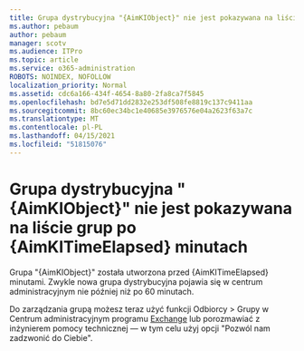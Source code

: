 ```yaml
---
title: Grupa dystrybucyjna "{AimKIObject}" nie jest pokazywana na liście grup po {AimKITimeElapsed} minutach
ms.author: pebaum
author: pebaum
manager: scotv
ms.audience: ITPro
ms.topic: article
ms.service: o365-administration
ROBOTS: NOINDEX, NOFOLLOW
localization_priority: Normal
ms.assetid: cdc6a166-434f-4654-8a80-2fa8ca7f5845
ms.openlocfilehash: bd7e5d71dd2832e253df508fe8819c137c9411aa
ms.sourcegitcommit: 8bc60ec34bc1e40685e3976576e04a2623f63a7c
ms.translationtype: MT
ms.contentlocale: pl-PL
ms.lasthandoff: 04/15/2021
ms.locfileid: "51815076"
---
```

# <a name="distribution-group-aimkiobject-not-showing-in-groups-list-after-aimkitimeelapsed-minutes"></a>Grupa dystrybucyjna "{AimKIObject}" nie jest pokazywana na liście grup po {AimKITimeElapsed} minutach

Grupa "{AimKIObject}" została utworzona przed {AimKITimeElapsed} minutami. Zwykle nowa grupa dystrybucyjna pojawia się w centrum administracyjnym nie później niż po 60 minutach.
  
Do zarządzania grupą możesz teraz użyć funkcji Odbiorcy > Grupy w Centrum administracyjnym programu [Exchange](https://outlook.office365.com/ecp/?rfr=Admin_o365&amp;exsvurl=1&amp;mkt=en-US.aspx) lub porozmawiać z inżynierem pomocy technicznej — w tym celu użyj opcji "Pozwól nam zadzwonić do Ciebie". 
  